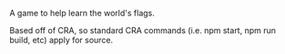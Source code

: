 A game to help learn the world's flags.

Based off of CRA, so standard CRA commands (i.e. npm start, npm run build, etc) apply for source.
